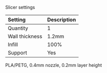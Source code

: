 Slicer settings

|Setting        |Description             |
|:--------------|:-----------------------|
|Quantity       |1                       |
|Wall thickness |1.2mm                   |
|Infill         |100%                    |
|Support        |Yes                     |


PLA/PETG, 0.4mm nozzle, 0.2mm layer height
